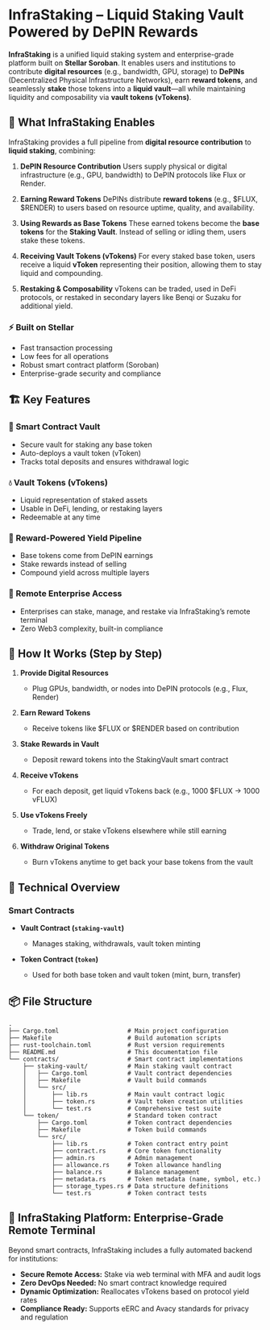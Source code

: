 # InfraStaking – Liquid Staking Vault Powered by DePIN Rewards

**InfraStaking** is a unified liquid staking system and enterprise-grade platform built on **Stellar Soroban**. It enables users and institutions to contribute **digital resources** (e.g., bandwidth, GPU, storage) to **DePINs** (Decentralized Physical Infrastructure Networks), earn **reward tokens**, and seamlessly **stake** those tokens into a **liquid vault**—all while maintaining liquidity and composability via **vault tokens (vTokens)**.

## 🚀 What InfraStaking Enables

InfraStaking provides a full pipeline from **digital resource contribution** to **liquid staking**, combining:

1. **DePIN Resource Contribution**
   Users supply physical or digital infrastructure (e.g., GPU, bandwidth) to DePIN protocols like Flux or Render.

2. **Earning Reward Tokens**
   DePINs distribute **reward tokens** (e.g., \$FLUX, \$RENDER) to users based on resource uptime, quality, and availability.

3. **Using Rewards as Base Tokens**
   These earned tokens become the **base tokens** for the **Staking Vault**. Instead of selling or idling them, users stake these tokens.

4. **Receiving Vault Tokens (vTokens)**
   For every staked base token, users receive a liquid **vToken** representing their position, allowing them to stay liquid and compounding.

5. **Restaking & Composability**
   vTokens can be traded, used in DeFi protocols, or restaked in secondary layers like Benqi or Suzaku for additional yield.

### ⚡ **Built on Stellar**

- Fast transaction processing
- Low fees for all operations
- Robust smart contract platform (Soroban)
- Enterprise-grade security and compliance

## 🏗️ Key Features

### 🔧 Smart Contract Vault

- Secure vault for staking any base token
- Auto-deploys a vault token (vToken)
- Tracks total deposits and ensures withdrawal logic

### 💧 Vault Tokens (vTokens)

- Liquid representation of staked assets
- Usable in DeFi, lending, or restaking layers
- Redeemable at any time

### 🔄 Reward-Powered Yield Pipeline

- Base tokens come from DePIN earnings
- Stake rewards instead of selling
- Compound yield across multiple layers

### 🏢 Remote Enterprise Access

- Enterprises can stake, manage, and restake via InfraStaking’s remote terminal
- Zero Web3 complexity, built-in compliance

## 🧬 How It Works (Step by Step)

1. **Provide Digital Resources**

   - Plug GPUs, bandwidth, or nodes into DePIN protocols (e.g., Flux, Render)

2. **Earn Reward Tokens**

   - Receive tokens like \$FLUX or \$RENDER based on contribution

3. **Stake Rewards in Vault**

   - Deposit reward tokens into the StakingVault smart contract

4. **Receive vTokens**

   - For each deposit, get liquid vTokens back (e.g., 1000 \$FLUX → 1000 vFLUX)

5. **Use vTokens Freely**

   - Trade, lend, or stake vTokens elsewhere while still earning

6. **Withdraw Original Tokens**

   - Burn vTokens anytime to get back your base tokens from the vault

## 🔭 Technical Overview

### Smart Contracts

- **Vault Contract (`staking-vault`)**

  - Manages staking, withdrawals, vault token minting

- **Token Contract (`token`)**

  - Used for both base token and vault token (mint, burn, transfer)

## 📦 File Structure

```tree
.
├── Cargo.toml                   # Main project configuration
├── Makefile                     # Build automation scripts
├── rust-toolchain.toml          # Rust version requirements
├── README.md                    # This documentation file
└── contracts/                   # Smart contract implementations
    ├── staking-vault/           # Main staking vault contract
    │   ├── Cargo.toml           # Vault contract dependencies
    │   ├── Makefile             # Vault build commands
    │   └── src/
    │       ├── lib.rs           # Main vault contract logic
    │       ├── token.rs         # Vault token creation utilities
    │       └── test.rs          # Comprehensive test suite
    └── token/                   # Standard token contract
        ├── Cargo.toml           # Token contract dependencies
        ├── Makefile             # Token build commands
        └── src/
            ├── lib.rs           # Token contract entry point
            ├── contract.rs      # Core token functionality
            ├── admin.rs         # Admin management
            ├── allowance.rs     # Token allowance handling
            ├── balance.rs       # Balance management
            ├── metadata.rs      # Token metadata (name, symbol, etc.)
            ├── storage_types.rs # Data structure definitions
            └── test.rs          # Token contract tests
```

## 🧩 InfraStaking Platform: Enterprise-Grade Remote Terminal

Beyond smart contracts, InfraStaking includes a fully automated backend for institutions:

- **Secure Remote Access:** Stake via web terminal with MFA and audit logs
- **Zero DevOps Needed:** No smart contract knowledge required
- **Dynamic Optimization:** Reallocates vTokens based on protocol yield rates
- **Compliance Ready:** Supports eERC and Avacy standards for privacy and regulation

